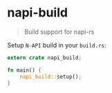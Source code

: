 # napi-build
> Build support for napi-rs

Setup `N-API` build in your `build.rs`:

```rust
extern crate napi_build;

fn main() {
    napi_build::setup();
}
```
